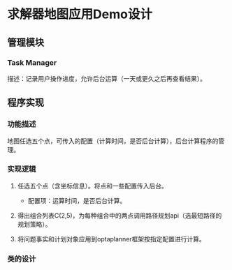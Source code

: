 # 求解器地图应用Demo设计

## 管理模块

### Task Manager

描述：记录用户操作进度，允许后台运算（一天或更久之后再查看结果）。

## 程序实现

### 功能描述

地图任选五个点，可传入的配置（计算时间，是否后台计算），后台计算程序的管理。

### 实现逻辑

1. 任选五个点（含坐标信息）。将点和一些配置传入后台。

    - 配置项：运算时间，是否后台计算。

2. 得出组合列表C(2,5)，为每种组合中的两点调用路径规划api（选最短路径的规划策略）。
3. 将问题事实和计划对象应用到optaplanner框架按指定配置进行计算。

### 类的设计
